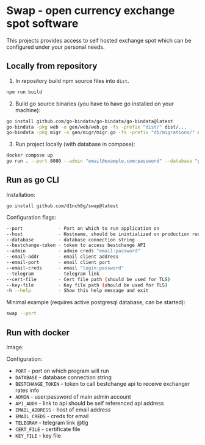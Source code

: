 # Swap - open currency exchange spot software

This projects provides access to self hosted exchange spot which can be configured under your personal needs.

## Locally from repository

1. In repository build npm source files into `dist`.

```sh
npm run build
```

2. Build go source binaries (you have to have go installed on your machine):

```sh
go install github.com/go-bindata/go-bindata/go-bindata@latest
go-bindata -pkg web -o gen/web/web.go -fs -prefix "dist/" dist/...
go-bindata -pkg migr -o gen/migr/migr.go -fs -prefix "db/migrations/" db/migrations/...
```

3. Run project locally (with database in compose):

```sh
docker compose up
go run . --port 8080 --admin "email@example.com:password" --database "postgresql://user:password@localhost:5432/db?sslmode=disable" --telegram "@test" --email-creds "mail@example.com:password"
```

## Run as go CLI

Installation:

```
go install github.com/d1nch8g/swap@latest
```

Configuration flags:

```sh
--port             - Port on which to run application on
--host             - Hostname, should be inintialized on production runs
--database         - database connection string
--bestchange-token - token to access bestchange API
--admin            - admin creds "email:password"
--email-addr       - email client address
--email-port       - email client port
--email-creds      - email "login:password"
--telegram         - telegram link
--cert-file        - Cert file path (should be used for TLS)
--key-file         - Key file path (should be used for TLS)
-h --help          - Show this help message and exit
```

Minimal example (requires active postgresql database, can be started):

```sh
swap --port
```

## Run with docker

Image:

Configuration:

- `PORT` - port on which program will run
- `DATABASE` - database connection string
- `BESTCHANGE_TOKEN` - token to call bestchange api to receive exchanger rates info
- `ADMIN` - user:password of main admin account
- `API_ADDR` - link to api should be self referenced api address
- `EMAIL_ADDRESS` - host of email address
- `EMAIL_CREDS` - creds for email
- `TELEGRAM` - telegram link @tlg
- `CERT_FILE` - certificate file
- `KEY_FILE` - key file

<!--

http://192.168.0.105:8080/?currin=TON&currout=SBPRUB

add transactions to execute and create order functions

add validate card page

-->
